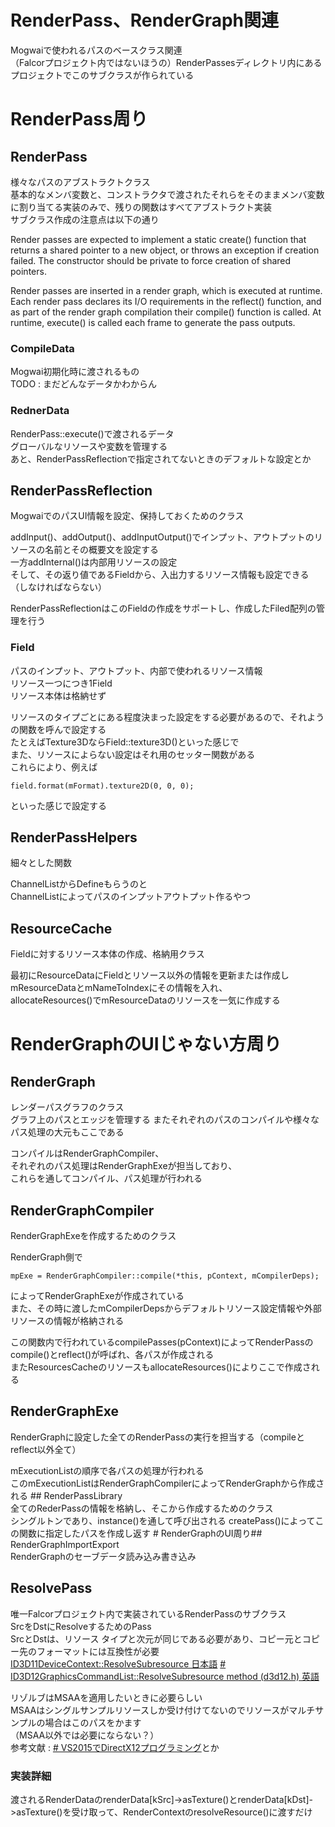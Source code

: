 # RenderPass、RenderGraph関連

Mogwaiで使われるパスのベースクラス関連  
（Falcorプロジェクト内ではないほうの）RenderPassesディレクトリ内にあるプロジェクトでこのサブクラスが作られている  

# RenderPass周り

## RenderPass
様々なパスのアブストラクトクラス  
基本的なメンバ変数と、コンストラクタで渡されたそれらをそのままメンバ変数に割り当てる実装のみで、残りの関数はすべてアブストラクト実装  
サブクラス作成の注意点は以下の通り  

Render passes are expected to implement a static create() function that returns a shared pointer to a new object, or throws an exception if creation failed. The constructor should be private to force creation of shared pointers.

Render passes are inserted in a render graph, which is executed at runtime. Each render pass declares its I/O requirements in the reflect() function, and as part of the render graph compilation their compile() function is called. At runtime, execute() is called each frame to generate the pass outputs.

### CompileData
Mogwai初期化時に渡されるもの  
TODO : まだどんなデータかわからん

### RednerData
RenderPass::execute()で渡されるデータ  
グローバルなリソースや変数を管理する  
あと、RenderPassReflectionで指定されてないときのデフォルトな設定とか  

## RenderPassReflection
MogwaiでのパスUI情報を設定、保持しておくためのクラス  

addInput()、addOutput()、addInputOutput()でインプット、アウトプットのリソースの名前とその概要文を設定する  
一方addInternal()は内部用リソースの設定  
そして、その返り値であるFieldから、入出力するリソース情報も設定できる（しなければならない）  

RenderPassReflectionはこのFieldの作成をサポートし、作成したFiled配列の管理を行う  

### Field
パスのインプット、アウトプット、内部で使われるリソース情報  
リソース一つにつき1Field  
リソース本体は格納せず  

リソースのタイプごとにある程度決まった設定をする必要があるので、それようの関数を呼んで設定する      
たとえばTexture3DならField::texture3D()といった感じで  
また、リソースによらない設定はそれ用のセッター関数がある  
これらにより、例えば

    field.format(mFormat).texture2D(0, 0, 0);
といった感じで設定する  

## RenderPassHelpers  
細々とした関数  

ChannelListからDefineもらうのと  
ChannelListによってパスのインプットアウトプット作るやつ  

## ResourceCache  
Fieldに対するリソース本体の作成、格納用クラス  

最初にResourceDataにFieldとリソース以外の情報を更新または作成しmResourceDataとmNameToIndexにその情報を入れ、  
allocateResources()でmResourceDataのリソースを一気に作成する  

# RenderGraphのUIじゃない方周り

## RenderGraph  
レンダーパスグラフのクラス  
グラフ上のパスとエッジを管理する 
またそれぞれのパスのコンパイルや様々なパス処理の大元もここである  

コンパイルはRenderGraphCompiler、  
それぞれのパス処理はRenderGraphExeが担当しており、    
これらを通してコンパイル、パス処理が行われる  

## RenderGraphCompiler  
RenderGraphExeを作成するためのクラス  

RenderGraph側で

    mpExe = RenderGraphCompiler::compile(*this, pContext, mCompilerDeps);
によってRenderGraphExeが作成されている  
また、その時に渡したmCompilerDepsからデフォルトリソース設定情報や外部リソースの情報が格納される  

この関数内で行われているcompilePasses(pContext)によってRenderPassのcompile()とreflect()が呼ばれ、各パスが作成される  
またResourcesCacheのリソースもallocateResources()によりここで作成される 

## RenderGraphExe  
RenderGraphに設定した全てのRenderPassの実行を担当する（compileとreflect以外全て） 

mExecutionListの順序で各パスの処理が行われる  
このmExecutionListはRenderGraphCompilerによってRenderGraphから作成される ## RenderPassLibrary  
全てのRederPassの情報を格納し、そこから作成するためのクラス  
シングルトンであり、instance()を通して呼び出される createPass()によってこの関数に指定したパスを作成し返す # RenderGraphのUI周り## RenderGraphImportExport  
RenderGraphのセーブデータ読み込み書き込み

## ResolvePass
唯一Falcorプロジェクト内で実装されているRenderPassのサブクラス  
SrcをDstにResolveするためのPass  
SrcとDstは、リソース タイプと次元が同じである必要があり、コピー元とコピー先のフォーマットには互換性が必要  
[ID3D11DeviceContext::ResolveSubresource 日本語](https://docs.microsoft.com/ja-jp/previous-versions/direct-x/ee419733(v=vs.85))
[# ID3D12GraphicsCommandList::ResolveSubresource method (d3d12.h) 英語](https://docs.microsoft.com/en-us/windows/win32/api/d3d12/nf-d3d12-id3d12graphicscommandlist-resolvesubresource)

リゾルブはMSAAを適用したいときに必要らしい  
MSAAはシングルサンプルリソースしか受け付けてないのでリソースがマルチサンプルの場合はこのパスをかます  
（MSAA以外では必要にならない？）  
参考文献 : [# VS2015でDirectX12プログラミング](https://zerogram.info/?p=1746)とか

### 実装詳細
渡されるRenderDataのrenderData[kSrc]->asTexture()とrenderData[kDst]->asTexture()を受け取って、RenderContextのresolveResource()に渡すだけ  


<!--stackedit_data:
eyJoaXN0b3J5IjpbLTIwMDIyMTg1MTIsLTg1NzI2NzgyNiwtMT
A3NjcxMDM3MCwtODQyNjk2MTkwLDE3NTE5NDY4OTksMzkyMTg5
OTE5LC04ODUxODY3OTIsLTEyNDE3MTM0NjksMTgyMTc3NzI3MS
wxNjg0MTYyLDM1MTU5MDAwMiwtMTkzMjQ0MDA5NSwyNDI5OTc5
NzAsLTkyMjgyNTk4NSw5NTAzNzQ1NSwtNTYxMDczODIyLC0xMj
IxNDYyNDM1LDE0NTY5NDA0NjksLTE3OTg4ODA5MjAsLTE0ODE3
NzI5ODFdfQ==
-->